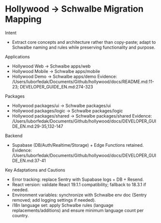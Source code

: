 # Hollywood → Schwalbe Migration Mapping

Intent

- Extract core concepts and architecture rather than copy-paste; adapt to Schwalbe naming and rules while preserving functionality and purpose.

Applications

- Hollywood Web → Schwalbe apps/web
- Hollywood Mobile → Schwalbe apps/mobile
- Hollywood Demo → Schwalbe apps/demo
Evidence: /Users/luborfedak/Documents/Github/hollywood/docs/README.md:11-23; DEVELOPER_GUIDE_EN.md:274-323

Packages

- Hollywood packages/ui → Schwalbe packages/ui
- Hollywood packages/logic → Schwalbe packages/logic
- Hollywood packages/shared → Schwalbe packages/shared
Evidence: /Users/luborfedak/Documents/Github/hollywood/docs/DEVELOPER_GUIDE_EN.md:29-35,132-147

Backend

- Supabase (DB/Auth/Realtime/Storage) + Edge Functions retained.
Evidence: /Users/luborfedak/Documents/Github/hollywood/docs/DEVELOPER_GUIDE_EN.md:37-41

Key Adaptations and Cautions

- Error tracking: replace Sentry with Supabase logs + DB + Resend.
- React version: validate React 19.1.1 compatibility; fallback to 18.3.1 if needed.
- Environment variables: synchronize with Schwalbe env doc (Sentry removed; add logging settings if needed).
- i18n language set: apply Schwalbe rules (language replacements/additions) and ensure minimum language count per country.
